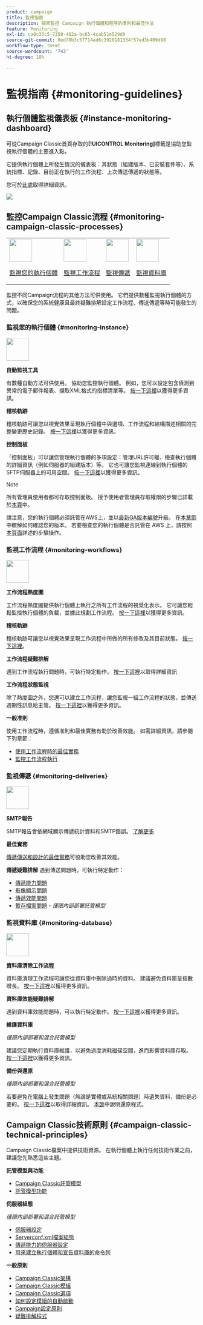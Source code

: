 ```yaml
---
product: campaign
title: 監視指南
description: 探索監控 Campaign 執行個體和程序的準則和最佳作法
feature: Monitoring
exl-id: ca0c33c5-7350-462a-bc65-4cab51e529d9
source-git-commit: 0ed70b3c57714ad6c3926181334f57ed3b409d98
workflow-type: tm+mt
source-wordcount: '743'
ht-degree: 18%

---
```


# 監視指南 {#monitoring-guidelines}



## 執行個體監視儀表板 {#instance-monitoring-dashboard}

可從Campaign Classic首頁存取的&#x200B;**[!UICONTROL Monitoring]**&#x200B;標籤是協助您監視執行個體的主要進入點。

它提供執行個體上所發生情況的儀表板：其狀態（組建版本、已安裝套件等）、系統指標、記錄、目前正在執行的工作流程、上次傳送傳遞的狀態等。

您可於[此處](../../production/using/monitoring-processes.md)取得詳細資訊。

![](assets/monitoring_tab.png)

## 監控Campaign Classic流程 {#monitoring-campaign-classic-processes}

<table>
<tr><td><img src="assets/do-not-localize/icon_system.svg" width="60px"><p><a href="#monitoring-instance">監視您的執行個體</a></p></td>
<td><img src="assets/do-not-localize/icon_workflows.svg" width="60px"><p><a href="#monitoring-workflows">監視工作流程</a></p></td>
<td><img src="assets/do-not-localize/icon_send.svg" width="60px"><p><a href="#monitoring-deliveries">監視傳遞</a></p></td>
<td><img src="assets/do-not-localize/icon_database.svg" width="60px"><p><a href="#monitoring-database">監視資料庫</a></p></td></tr>
</table>

監控不同Campaign流程的其他方法可供使用。 它們提供數種監視執行個體的方式，以確保您的系統健康且最終疑難排解設定工作流程、傳送傳遞等時可能發生的問題。

### 監視您的執行個體 {#monitoring-instance}

<img src="assets/do-not-localize/icon_system.svg" width="60px">

**自動監視工具**

有數種自動方法可供使用。 協助您監控執行個體。 例如，您可以設定包含偵測到異常的電子郵件報表、擷取XML格式的指標清單等。 [按一下這裡](../../production/using/monitoring-processes.md#automatic-monitoring)以獲得更多資訊。

**稽核軌跡**

稽核軌跡可讓您以視覺效果呈現執行個體中與選項、工作流程和結構描述相關的完整變更歷史記錄。 [按一下這裡](../../production/using/audit-trail.md)以獲得更多資訊。

**控制面板**

「控制面板」可以讓您管理執行個體的多項設定：管理URL許可權、檢查執行個體的詳細資訊（例如伺服器的組建版本）等。 它也可讓您監視連線到執行個體的SFTP伺服器上的可用空間。 [按一下這裡](https://experienceleague.adobe.com/docs/control-panel/using/control-panel-home.html?lang=zh-Hant)以獲得更多資訊。

>[!NOTE]
>
>所有管理員使用者都可存取控制面板。 授予使用者管理員存取權限的步驟已詳載於[本頁](https://experienceleague.adobe.com/docs/control-panel/using/discover-control-panel/managing-permissions.html?lang=zh-Hant#discover-control-panel)中。
>
>請注意，您的執行個體必須託管在AWS上，並以[最新GA版本編號](../../rn/using/rn-overview.md)升級。 在[本章節](../../platform/using/launching-adobe-campaign.md#getting-your-campaign-version)中瞭解如何確認您的版本。 若要檢查您的執行個體是否託管在 AWS 上，請按照[本頁面](https://experienceleague.adobe.com/docs/control-panel/using/control-panel-home.html?lang=zh-Hant)詳述的步驟操作。

### 監視工作流程 {#monitoring-workflows}

<img src="assets/do-not-localize/icon_workflows.svg" width="60px">

**工作流程熱度圖**

工作流程熱度圖提供執行個體上執行之所有工作流程的視覺化表示。 它可讓您輕鬆監控執行個體的負載，並據此規劃工作流程。 [按一下這裡](../../workflow/using/heatmap.md)以獲得更多資訊。

**稽核軌跡**

稽核軌跡可讓您以視覺效果呈現工作流程中所做的所有修改及其目前狀態。 [按一下這裡](../../production/using/audit-trail.md)。

**工作流程疑難排解**

遇到工作流程執行問題時，可執行特定動作。 [按一下這裡](../../production/using/workflow-execution.md)以取得詳細資訊

**工作流程狀態監視**

除了熱度圖之外，您還可以建立工作流程，讓您監視一組工作流程的狀態，並傳送週期性訊息給主管。 [按一下這裡](../../workflow/using/supervising-workflows.md)以獲得更多資訊。

**一般准則**

使用工作流程時，遵循准則和最佳實務有助於改善效能。 如需詳細資訊，請參閱下列章節：
* [使用工作流程時的最佳實務](../../workflow/using/workflow-best-practices.md)
* [監控工作流程執行](../../workflow/using/monitoring-workflow-execution.md)

### 監視傳遞 {#monitoring-deliveries}

<img src="assets/do-not-localize/icon_send.svg" width="60px">

**SMTP報告**

SMTP報告會依網域顯示傳遞統計資料和SMTP錯誤。 [了解更多](../../production/using/monitoring-processes.md)

**最佳實務**

[傳遞傳送和設計的最佳實務](../../delivery/using/delivery-best-practices.md)可協助您改善其效能。

**傳遞疑難排解**
遇到傳送問題時，可執行特定動作：
* [傳遞能力問題](../../production/using/performance-and-throughput-issues.md#deliverability_issues)
* [影像顯示問題](../../production/using/image-display-issues.md)
* [傳遞效能問題](../../delivery/using/delivery-performances.md)
* [暫存檔案問題](../../production/using/temporary-files.md) - *僅限內部部署託管模型*

### 監視資料庫 {#monitoring-database}

<img src="assets/do-not-localize/icon_database.svg" width="60px">

**資料庫清除工作流程**

資料庫清理工作流程可讓您從資料庫中刪除過時的資料。 建議避免資料庫呈指數增長。 [按一下這裡](../../production/using/database-cleanup-workflow.md)以獲得更多資訊。

**資料庫效能疑難排解**

遇到資料庫效能問題時，可以執行特定動作。 [按一下這裡](../../production/using/database-performances.md)以獲得更多資訊。

**維護資料庫**

*僅限內部部署和混合託管模型*

建議您定期執行資料庫維護，以避免過度消耗磁碟空間，進而影響資料庫存取。 [按一下這裡](../../production/using/recommendations.md)以獲得更多資訊。

**備份與還原**

*僅限內部部署和混合託管模型*

若要避免在電腦上發生問題（無論是實體或系統相關問題）時遺失資料，備份是必要的。 [按一下這裡](../../production/using/backup.md)以取得詳細資訊。 [本節](../../production/using/restoration.md)中說明還原程式。

## Campaign Classic技術原則 {#campaign-classic-technical-principles}

Campaign Classic檔案中提供技術資源。 在執行個體上執行任何技術作業之前，建議您先熟悉這些主題。

**託管模型與功能**

* [Campaign Classic託管模型](../../installation/using/hosting-models.md)
* [託管模型功能](../../installation/using/capability-matrix.md)

**伺服器組態**

*僅限內部部署和混合託管模型*

* [伺服器設定](../../installation/using/configuring-campaign-server.md)
* [Serverconf.xml檔案組態](../../installation/using/the-server-configuration-file.md)
* [傳遞能力的伺服器設定](../../installation/using/email-deliverability.md)
* [用來建立執行個體和宣告資料庫的命令列](../../installation/using/command-lines.md)

**一般原則**

* [Campaign Classic架構](../../production/using/general-architecture.md)
* [Campaign Classic模組](../../production/using/operating-principle.md)
* [Campaign Classic選項](../../installation/using/configuring-campaign-options.md)
* [如何設定模組的自動啟動](../../production/using/administration.md)
* [Campaign設定原則](../../production/using/configuration-principle.md)
* [疑難排解程式](../../production/using/performance-and-throughput-issues.md)
